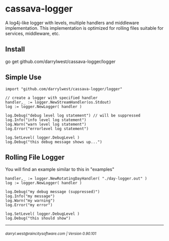 # cassava-logger

A log4j-like logger with levels, multiple handlers and middleware implementation.  This implementation is optimized for rolling files suitable for services, middleware, etc.

## Install

go get github.com/darrylwest/cassava-logger/logger


## Simple Use

    import "github.com/darrylwest/cassava-logger/logger"

    // create a logger with specified handler
    handler,_ := logger.NewStreamHandler(os.Stdout)
    log := logger.NewLogger( handler )

    log.Debug("debug level log statement") // will be suppressed
    log.Info("info level log statement")
    log.Warn("warn level log statement")
    log.Error("errorlevel log statement")
    
    log.SetLevel( logger.DebugLevel )
    log.Debug("this debug message shows up...")


## Rolling File Logger

You will find an example similar to this in "examples"

	handler,_ := logger.NewRotatingDayHandler( "./day-logger.out" )
    log := logger.NewLogger( handler )

    log.Debug("my debug message (suppressed)")
    log.Info("my message")
    log.Warn("my warning")
    log.Error("my error")

    log.SetLevel( logger.DebugLevel )
    log.Debug("this should show")	
	

- - -
<h6><small>darryl.west@raincitysoftware.com | Version 0.90.101</small></h6>